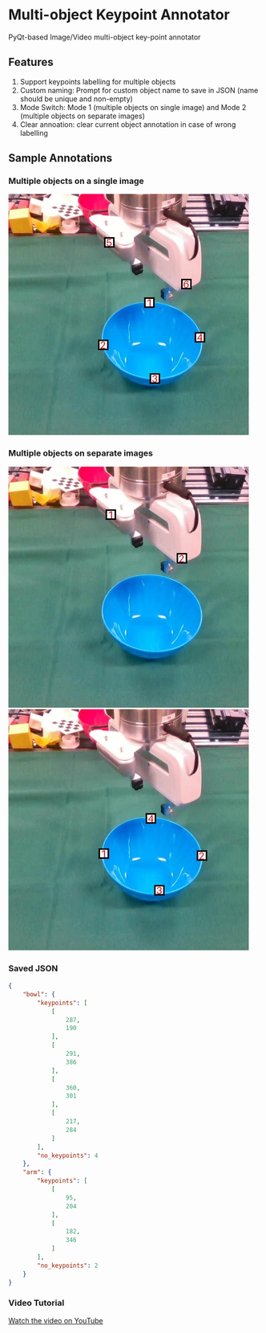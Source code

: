 # Multi-object Keypoint Annotator
PyQt-based Image/Video multi-object key-point annotator

## Features
1. Support keypoints labelling for multiple objects
2. Custom naming: Prompt for custom object name to save in JSON (name should be unique and non-empty)
3. Mode Switch: Mode 1 (multiple objects on single image) and Mode 2 (multiple objects on separate images)
4. Clear annoation: clear current object annotation in case of wrong labelling

## Sample Annotations
### Multiple objects on a single image
![Multiple Objects on Single Image](./label_on_single_images/annotated_images/annotated_blue_bowl1.jpg)

### Multiple objects on separate images
![Annotated Arm](./label_on_separate_images/annotated_images/annotated_arm.jpg)
![Annotated Bowl](./label_on_separate_images/annotated_images/annotated_bowl.jpg)

### Saved JSON
```json
{
    "bowl": {
        "keypoints": [
            [
                287,
                190
            ],
            [
                291,
                386
            ],
            [
                360,
                301
            ],
            [
                217,
                284
            ]
        ],
        "no_keypoints": 4
    },
    "arm": {
        "keypoints": [
            [
                95,
                204
            ],
            [
                182,
                346
            ]
        ],
        "no_keypoints": 2
    }
}
```

### Video Tutorial
[Watch the video on YouTube](https://youtu.be/nMeU-5ALtis)

